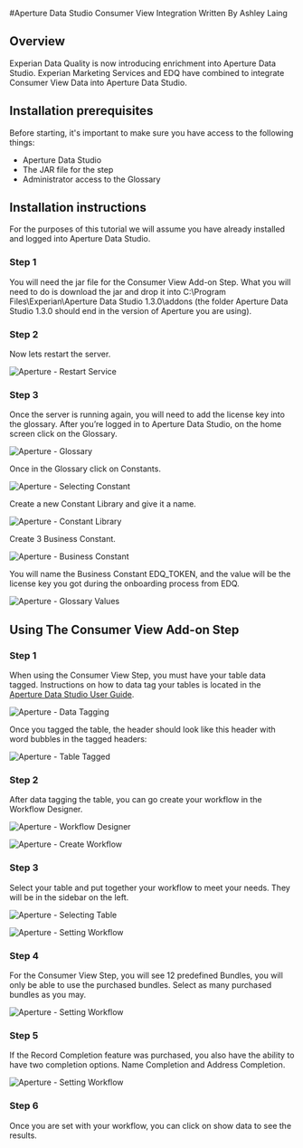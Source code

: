 #Aperture Data Studio Consumer View Integration
Written By Ashley Laing
## Overview

Experian Data Quality is now introducing enrichment into Aperture Data Studio.
Experian Marketing Services and EDQ have combined to integrate Consumer View Data into Aperture Data Studio.


## Installation prerequisites
Before starting, it's important to make sure you have access to the following
things:

* Aperture Data Studio
* The JAR file for the step
* Administrator access to the Glossary

## Installation instructions

For the purposes of this tutorial we will assume you have already installed and logged into Aperture Data Studio.

### Step 1
You will need the jar file for the Consumer View Add-on Step. What you will need to do is download the jar and drop it into C:\Program Files\Experian\Aperture Data Studio 1.3.0\addons (the folder Aperture Data Studio 1.3.0 should end in the version of Aperture you are using).

### Step 2
Now lets restart the server.

![Aperture - Restart Service](media/cv-restartService.PNG)

### Step 3
Once the server is running again, you will need to add the license key into the glossary.
After you’re logged in to Aperture Data Studio, on the home screen click on the Glossary.

![Aperture - Glossary](media/cv-glossary.PNG)

Once in the Glossary click on Constants.

![Aperture - Selecting Constant](media/cv-constant.PNG)

Create a new Constant Library and give it a name.

![Aperture - Constant Library](media/cv-constantLib.PNG)

Create 3 Business Constant.

![Aperture - Business Constant](media/cv-businessConstant.PNG)

You will name the Business Constant EDQ_TOKEN, and the value will be the license key you got during the onboarding process from EDQ.

![Aperture - Glossary Values](media/glossaryCV.PNG)

## Using The Consumer View Add-on Step

### Step 1
When using the Consumer View Step, you must have your table data tagged.
Instructions on how to data tag your tables is located in the [Aperture Data Studio User Guide](https://www.edq.com/documentation/aperture-data-studio/user-guide/).

![Aperture - Data Tagging](media/cv-tagging.PNG)

Once you tagged the table, the header should look like this header with word bubbles in the tagged headers:

![Aperture - Table Tagged](media/cv-taggedHeader.PNG)

### Step 2
After data tagging the table, you can go create your workflow in the Workflow Designer.

![Aperture - Workflow Designer](media/cv-glossary.PNG)

![Aperture - Create Workflow](media/cv-createWF.PNG)

### Step 3
Select your table and put together your workflow to meet your needs.
They will be in the sidebar on the left.

![Aperture - Selecting Table](media/screen3.PNG)

![Aperture - Setting Workflow](media/screen5.PNG)

### Step 4
For the Consumer View Step, you will see 12 predefined Bundles, you will only be able to use the purchased bundles. Select as many purchased bundles as you may.

![Aperture - Setting Workflow](media/cv-bundles.PNG)

### Step 5
If the Record Completion feature was purchased, you also have the ability to have two completion options. Name Completion and Address Completion.

![Aperture - Setting Workflow](media/cv-completion.PNG)

### Step 6
Once you are set with your workflow, you can click on show data to see the results.
